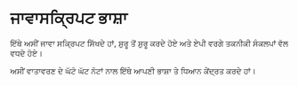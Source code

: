 # ਜਾਵਾਸਕ੍ਰਿਪਟ ਭਾਸ਼ਾ

ਇੱਥੇ ਅਸੀਂ ਜਾਵਾ ਸਕ੍ਰਿਪਟ ਸਿੱਖਦੇ ਹਾਂ, ਸ਼ੁਰੂ ਤੋਂ ਸ਼ੁਰੂ ਕਰਦੇ ਹੋਏ ਅਤੇ ਏਪੀ ਵਰਗੇ ਤਕਨੀਕੀ ਸੰਕਲਪਾਂ ਵੱਲ ਵਧਦੇ ਹੋਏ।

ਅਸੀਂ ਵਾਤਾਵਰਣ ਦੇ ਘੱਟੋ ਘੱਟ ਨੋਟਾਂ ਨਾਲ ਇੱਥੇ ਆਪਣੀ ਭਾਸ਼ਾ ਤੇ ਧਿਆਨ ਕੇਂਦ੍ਰਤ ਕਰਦੇ ਹਾਂ।